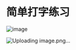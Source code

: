 # 简单打字练习
![image](https://github.com/SlinkX/utils/assets/144294415/35e03271-62f1-4bbb-aa63-bbe38585a6dd)

![Uploading image.png…]()
